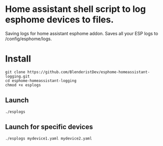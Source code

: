 # Home assistant shell script to log esphome devices to files.

Saving logs for home assistant esphome addon. Saves all your ESP logs to /config/esphome/logs. 

# Install
```
git clone https://github.com/BlenderistDev/esphome-homeassistant-logging.git
cd esphome-homeassistant-logging
chmod +x esplogs
```

## Launch

```
./esplogs
```

## Launch for specific devices

```
./esplogs mydevice1.yaml mydevice2.yaml
```
